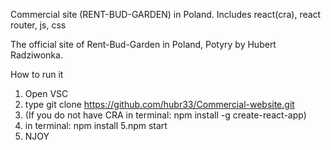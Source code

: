 Commercial site (RENT-BUD-GARDEN) in Poland. Includes react(cra), react router, js, css

The official site of Rent-Bud-Garden in Poland, Potyry by Hubert Radziwonka.

How to run it

1. Open VSC
2. type git clone https://github.com/hubr33/Commercial-website.git
3. (If you do not have CRA in terminal: npm install -g create-react-app)
4. in terminal: npm install
5.npm start
6. NJOY
